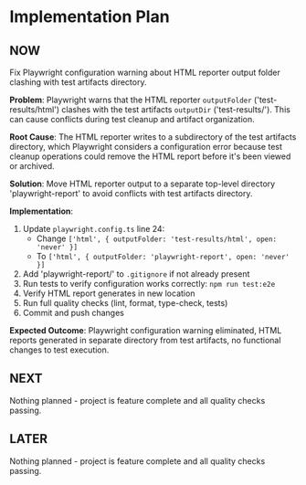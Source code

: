 # Implementation Plan

## NOW

Fix Playwright configuration warning about HTML reporter output folder clashing with test artifacts directory.

**Problem**: Playwright warns that the HTML reporter `outputFolder` ('test-results/html') clashes with the test artifacts `outputDir` ('test-results/'). This can cause conflicts during test cleanup and artifact organization.

**Root Cause**: The HTML reporter writes to a subdirectory of the test artifacts directory, which Playwright considers a configuration error because test cleanup operations could remove the HTML report before it's been viewed or archived.

**Solution**: Move HTML reporter output to a separate top-level directory 'playwright-report' to avoid conflicts with test artifacts directory.

**Implementation**:
1. Update `playwright.config.ts` line 24:
   - Change `['html', { outputFolder: 'test-results/html', open: 'never' }]`
   - To `['html', { outputFolder: 'playwright-report', open: 'never' }]`
2. Add 'playwright-report/' to `.gitignore` if not already present
3. Run tests to verify configuration works correctly: `npm run test:e2e`
4. Verify HTML report generates in new location
5. Run full quality checks (lint, format, type-check, tests)
6. Commit and push changes

**Expected Outcome**: Playwright configuration warning eliminated, HTML reports generated in separate directory from test artifacts, no functional changes to test execution.

## NEXT

Nothing planned - project is feature complete and all quality checks passing.

## LATER

Nothing planned - project is feature complete and all quality checks passing.
